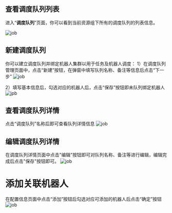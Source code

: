 ## 查看调度队列列表
进入“**调度队列**”页面，你可以看到当前资源组下所有的调度队列的列表信息。

![job](https://docimages.blob.core.chinacloudapi.cn/images/Console/queue/V3queue4.png)

## 新建调度队列
你可以建立调度队列并绑定机器人集群以用于任务及机器人调度：
1）在调度队列管理页面中，点击“新建”按钮，在弹窗中填写队列名称、备注等信息后点击“下一步”
![job](https://docimages.blob.core.chinacloudapi.cn/images/Console/queue/%E6%96%B0%E5%BB%BA%E8%B0%83%E5%BA%A6%E9%98%9F%E5%88%97-1.png)


2）填写基本信息后，勾选对应的机器人后，点击“保存”按钮即未队列绑定机器人
![jpb](https://docimages.blob.core.chinacloudapi.cn/images/Console/queue/%E6%96%B0%E5%BB%BA%E8%B0%83%E5%BA%A6%E9%98%9F%E5%88%97-2.png)

## 查看调度队列详情
点击“调度队列”名称后即可查看队列详情信息
![job](https://docimages.blob.core.chinacloudapi.cn/images/Console/queue/V3queue5.png)

## 编辑调度队列详情

在调度队列详情页面中点击"编辑"按钮即可对队列名称、备注等进行编辑，编辑完成后点击"保存"按钮即可。
![job](https://docimages.blob.core.chinacloudapi.cn/images/Console/queue/%E7%BC%96%E8%BE%91%E8%B0%83%E5%BA%A6%E9%98%9F%E5%88%97.png)


# 添加关联机器人
在配置信息页面中点击“添加”按钮后勾选对应可添加的机器人后点击“确定”按钮
![job](https://docimages.blob.core.chinacloudapi.cn/images/Console/queue/V3queue6.png)


